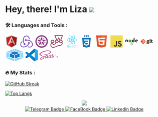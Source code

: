 <h1>
  Hey, there! I'm Liza
  <img src="https://media.giphy.com/media/hvRJCLFzcasrR4ia7z/giphy.gif" width="30px"/>
</h1>

### :hammer_and_wrench: Languages and Tools :
<div>
  <img src="https://github.com/devicons/devicon/blob/master/icons/angularjs/angularjs-original.svg" title="Angular" alt="Angular" width="40" height="40"/>&nbsp;
  <img src="https://github.com/devicons/devicon/blob/master/icons/redux/redux-original.svg" title="redux" alt="redux" width="40" height="40"/>&nbsp;
  <img src="https://github.com/devicons/devicon/blob/master/icons/jasmine/jasmine-original.svg" title="jasmine" alt="jasmine" width="40" height="40"/>&nbsp;
  <img src="https://github.com/devicons/devicon/blob/master/icons/jest/jest-plain.svg" title="jest" alt="jest" width="40" height="40"/>&nbsp;
  <img src="https://github.com/devicons/devicon/blob/master/icons/react/react-original-wordmark.svg" title="React" alt="React" width="40" height="40"/>&nbsp;
  <img src="https://github.com/devicons/devicon/blob/master/icons/css3/css3-plain-wordmark.svg"  title="CSS3" alt="CSS" width="40" height="40"/>&nbsp;
  <img src="https://github.com/devicons/devicon/blob/master/icons/html5/html5-original.svg" title="HTML5" alt="HTML" width="40" height="40"/>&nbsp;
  <img src="https://github.com/devicons/devicon/blob/master/icons/javascript/javascript-original.svg" title="JavaScript" alt="JavaScript" width="40" height="40"/>&nbsp;
  <img src="https://github.com/devicons/devicon/blob/master/icons/nodejs/nodejs-original-wordmark.svg" title="NodeJS" alt="NodeJS" width="40" height="40"/>&nbsp;
  <img src="https://github.com/devicons/devicon/blob/master/icons/git/git-original-wordmark.svg" title="Git" **alt="Git" width="40" height="40"/>
  <img src="https://github.com/devicons/devicon/blob/master/icons/webpack/webpack-original.svg" title="webpack" **alt="webpack" width="60" height="40"/>
  <img src="https://github.com/devicons/devicon/blob/master/icons/vscode/vscode-original.svg" title="vscode" **alt="vscode" width="40" height="40"/>
  <img src="https://github.com/devicons/devicon/blob/master/icons/sass/sass-original.svg" title="sass" **alt="sass" width="60" height="40"/>
</div>

### :fire: My Stats :
[![GitHub Streak](http://github-readme-streak-stats.herokuapp.com?user=ElizabethVasilenko13&theme=radical)](https://git.io/streak-stats)

[![Top Langs](https://github-readme-stats.vercel.app/api/top-langs/?username=ElizabethVasilenko13&layout=compact&theme=radical)](https://github.com/anuraghazra/github-readme-stats)

<div id="header" align="center">
  <img src="https://media.giphy.com/media/v1.Y2lkPTc5MGI3NjExYzdiMDZmMzdiNzY3OWI5ODlkOTNmNDIzNjJhODA2Y2ZjYmU1NDFkNCZlcD12MV9pbnRlcm5hbF9naWZzX2dpZklkJmN0PWc/Dh5q0sShxgp13DwrvG/giphy.gif" width="200"/>
</div>

<div id="badges" align="center">
  <a href="https://t.me/vasilenkkko">
    <img src="https://img.shields.io/badge/Telegram-2BA6E1?style=for-the-badge&logo=telegram&logoColor=white" alt="Telegram Badge"/>
  </a>
  <a href="https://www.facebook.com/profile.php?id=100043877891861">
    <img src="https://img.shields.io/badge/FaceBook-0A81ED?style=for-the-badge&logo=facebook&logoColor=white" alt="FaceBook Badge"/>
  </a>
  <a href="https://www.linkedin.com/in/elizabeth-vasilenko/">
    <img src="https://img.shields.io/badge/Linkedin-0A66C2?style=for-the-badge&logo=linkedin&logoColor=white" alt="Linkedin Badge"/>
  </a>
</div>
